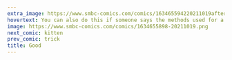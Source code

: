 ```yaml
---
extra_image: https://www.smbc-comics.com/comics/163465594220211019after.png
hovertext: You can also do this if someone says the methods used for a linguistics paper were invalid.
image: https://www.smbc-comics.com/comics/1634655898-20211019.png
next_comic: kitten
prev_comic: trick
title: Good
---
```


